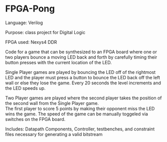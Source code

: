 # FPGA-Pong

Language: Verilog

Purpose: class project for Digital Logic

FPGA used: Nexys4 DDR

Code for a game that can be synthesized to an FPGA board where one or two players bounce a moving LED back and forth
by carefully timing their button presses with the current location of the LED.

Single Player games are played by bouncing the LED off of the rightmost LED and the player must press a button to bounce
the LED back off the left wall or else they lose the game.  Every 20 seconds the level increments and the LED speeds up.

Two Player games are played where the second player takes the position of the second wall from the Single Player game.  
The first player to score 5 points by making their opponent miss the LED wins the game.  The speed of the game can be manually
toggeled via switches on the FPGA board.

Includes: Datapath Components, Controller, testbenches, and constraint files necessary for generating a valid bitstream
